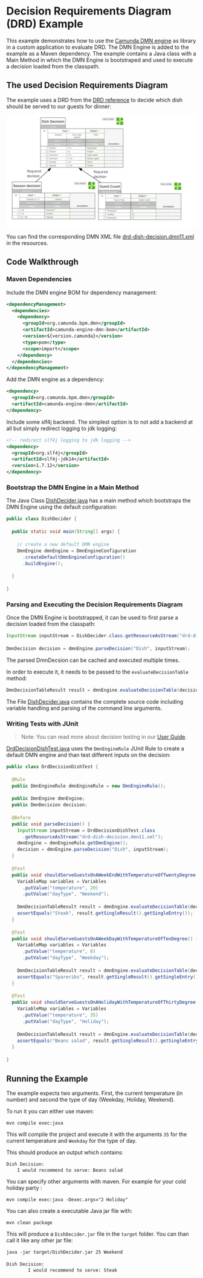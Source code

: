 # Decision Requirements Diagram (DRD) Example

This example demonstrates how to use the [Camunda DMN engine] as library
in a custom application to evaluate DRD. The DMN Engine is added to the example as a Maven dependency.
The example contains a Java class with a Main Method in which the DMN Engine is bootstraped and
used to execute a decision loaded from the classpath.

## The used Decision Requirements Diagram

The example uses a DRD from the [DRD reference] to decide which dish should be served to our guests for dinner:

![Dish Decision]

You can find the corresponding DMN XML file [drd-dish-decision.dmn11.xml] in the
resources.

## Code Walkthrough

### Maven Dependencies

Include the DMN engine BOM for dependency management:

```xml
<dependencyManagement>
  <dependencies>
    <dependency>
      <groupId>org.camunda.bpm.dmn</groupId>
      <artifactId>camunda-engine-dmn-bom</artifactId>
      <version>${version.camunda}</version>
      <type>pom</type>
      <scope>import</scope>
    </dependency>
  </dependencies>
</dependencyManagement>
```

Add the DMN engine as a dependency:

```xml
<dependency>
  <groupId>org.camunda.bpm.dmn</groupId>
  <artifactId>camunda-engine-dmn</artifactId>
</dependency>
```

Include some slf4j backend. The simplest option is to not add a backend at all but simply redirect logging to jdk logging:

```xml
<!-- redirect slf4j logging to jdk logging -->
<dependency>
  <groupId>org.slf4j</groupId>
  <artifactId>slf4j-jdk14</artifactId>
  <version>1.7.12</version>
</dependency>
```

### Bootstrap the DMN Engine in a Main Method

The Java Class [DishDecider.java] has a main method which bootstraps the DMN Engine using the
default configuration:

```java
public class DishDecider {

  public static void main(String[] args) {

    // create a new default DMN engine
    DmnEngine dmnEngine = DmnEngineConfiguration
      .createDefaultDmnEngineConfiguration()
      .buildEngine();

  }

}

```

### Parsing and Executing the Decision Requirements Diagram

Once the DMN Engine is bootstrapped, it can be used to first parse a decision loaded from the classpath:

```java
InputStream inputStream = DishDecider.class.getResourceAsStream("drd-dish-decision.dmn11.xml");

DmnDecision decision = dmnEngine.parseDecision("Dish", inputStream);

```

The parsed DmnDecsion can be cached and executed multiple times.

In order to execute it, it needs to be passed to the `evaluateDecisionTable` method:

```java
DmnDecisionTableResult result = dmnEngine.evaluateDecisionTable(decision, variables);
```

The File [DishDecider.java] contains the complete source code including variable handling and parsing
of the command line arguments.

### Writing Tests with JUnit

> Note: You can read more about decision testing in our [User Guide].

[DrdDecisionDishTest.java] uses the `DmnEngineRule` JUnit Rule to create a default DMN engine and than test different
inputs on the decision:

```java
public class DrdDecisionDishTest {
  
  @Rule
  public DmnEngineRule dmnEngineRule = new DmnEngineRule();
  
  public DmnEngine dmnEngine;
  public DmnDecision decision;
  
  @Before
  public void parseDecision() {
    InputStream inputStream = DrdDecisionDishTest.class
      .getResourceAsStream("drd-dish-decision.dmn11.xml");
    dmnEngine = dmnEngineRule.getDmnEngine();
    decision = dmnEngine.parseDecision("Dish", inputStream);
  }
  
  @Test
  public void shouldServeGuestsOnAWeekEndWithTemperatureOfTwentyDegree() {
    VariableMap variables = Variables
      .putValue("temperature", 20)
      .putValue("dayType", "Weekend");
    
    DmnDecisionTableResult result = dmnEngine.evaluateDecisionTable(decision, variables);
    assertEquals("Steak", result.getSingleResult().getSingleEntry());
  }
  
  @Test
  public void shouldServeGuestsOnAWeekDayWithTemperatureOfTenDegree() {
    VariableMap variables = Variables
      .putValue("temperature", 8)
      .putValue("dayType", "Weekday");
    
    DmnDecisionTableResult result = dmnEngine.evaluateDecisionTable(decision, variables);
    assertEquals("Spareribs", result.getSingleResult().getSingleEntry());
  }
  
  @Test
  public void shouldServeGuestsOnAHolidayWithTemperatureOfThirtyDegree() {
    VariableMap variables = Variables
      .putValue("temperature", 35)
      .putValue("dayType", "Holiday");
    
    DmnDecisionTableResult result = dmnEngine.evaluateDecisionTable(decision, variables);
    assertEquals("Beans salad", result.getSingleResult().getSingleEntry());
  }
  
}
```

## Running the Example

The example expects two arguments. First, the current temperature (in number) and second the type of day (Weekday, Holiday, Weekend).

To run it you can either use maven:

```
mvn compile exec:java
```

This will compile the project and execute it with the arguments
`35` for the current temperature and `Weekday` for the type of day.

This should produce an output which contains:

```
Dish Decision:
	I would recommend to serve: Beans salad
```

You can specify other arguments with maven. For example for your cold holiday party :

```
mvn compile exec:java -Dexec.args="2 Holiday"
```

You can also create a executable Java jar file with:

```
mvn clean package
```

This will produce a `DishDecider.jar` file in the `target` folder. You can
than call it like any other jar file:

```
java -jar target/DishDecider.jar 25 Weekend

Dish Decision:
        I would recommend to serve: Steak
```


[Camunda DMN engine]: https://docs.camunda.org/manual/user-guide/dmn-engine/
[DRD reference]: http://stage.docs.camunda.org/manual/develop/reference/dmn11/drd/
[Dish Decision]: src/main/resources/org/camunda/bpm/example/drd/dish-decision.png
[drd-dish-decision.dmn11.xml]: src/main/resources/org/camunda/bpm/example/drd/drd-dish-decision.dmn11.xml
[DishDecider.java]: src/main/java/org/camunda/bpm/example/drd/DishDecider.java
[User Guide]: https://docs.camunda.org/manual/user-guide/dmn-engine/testing/
[DrdDecisionDishTest.java]: src/test/java/org/camunda/bpm/example/drd/DrdDecisionDishTest.java
